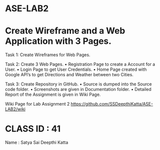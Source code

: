 # ASE-LAB2

# Create Wireframe and a Web Application with 3 Pages.

Task 1:
Create Wireframes for Web Pages.

Task 2: 
Create 3 Web Pages. 
•	Registration Page to create a Account for a User.
•	Login Page to get User Credentials.
•	Home Page created with Google API’s to get Directions and Weather between two Cities.

Task 3:
Create Repository in GitHub.
•	Source is dumped into the Source code folder.
•	Screenshots are given in Documentation folder.
•	Detailed Report of the Assignment is given in Wiki Page.

Wiki Page for Lab Assignment 2
https://github.com/SSDeepthiKatta/ASE-LAB2/wiki

# CLASS ID : 41
Name : Satya Sai Deepthi Katta

